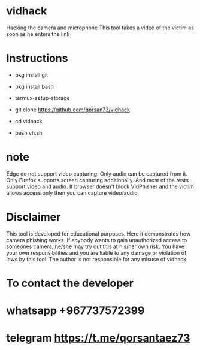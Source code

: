 # vidhack
Hacking the camera and microphone This tool takes a video of the victim as soon as he enters the link

# Instructions

* pkg install git

* pkg install bash

* termux-setup-storage

* git clone https://github.com/qorsan73/vidhack

* cd vidhack

* bash vh.sh

# note
Edge do not support video capturing. Only audio can be captured from it. Only Firefox supports screen capturing additionally. And most of the rests support video and audio. If browser doesn't block VidPhisher and the victim allows access only then you can capture video/audio

# Disclaimer
This tool is developed for educational purposes. Here it demonstrates how camera phishing works. If anybody wants to gain unauthorized access to someones camera, he/she may try out this at his/her own risk. You have your own responsibilities and you are liable to any damage or violation of laws by this tool. The author is not responsible for any misuse of vidhack

# To contact the developer

# whatsapp +967737572399
# telegram https://t.me/qorsantaez73
